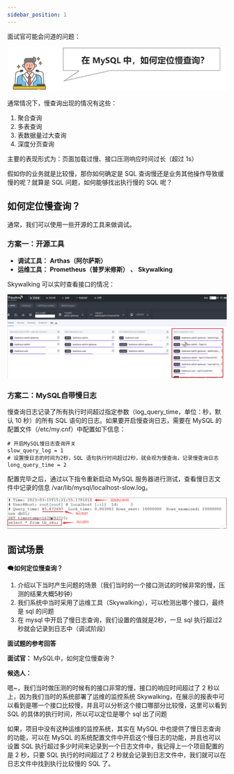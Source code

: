 ```yaml
---
sidebar_position: 1
---
```



面试官可能会问道的问题：

![画板](./image/image_47e5c57c-4d66-4ae5-acc2-28794dd15d0e.jpeg)

通常情况下，慢查询出现的情况有这些：

1. 聚合查询
2. 多表查询
3. 表数据量过大查询
4. 深度分页查询



主要的表现形式为：页面加载过慢、接口压测响应时间过长（超过 1s）



假如你的业务就是比较慢，那你如何确定是 SQL 查询慢还是业务其他操作导致缓慢的呢？就算是 SQL 问题，如何能够找出执行慢的 SQL 呢？

## 如何定位慢查询？
通常，我们可以使用一些开源的工具来做调试。

### 方案一：开源工具
+ **调试工具：** **Arthas（阿尔萨斯）**
+ **运维工具：** **Prometheus（普罗米修斯）** **、** **Skywalking**



Skywalking 可以实时查看接口的情况：

![](./image/image_84768192-874c-447f-a943-9b28ba079e1a.png)



### 方案二：MySQL自带慢日志
慢查询日志记录了所有执行时间超过指定参数（log_query_time，单位：秒，默认 10 秒）的所有 SQL 语句的日志。如果要开启慢查询日志，需要在 MySQL 的配置文件（/etc/my.cnf）中配置如下信息：

```shell
# 开启MySQL慢日志查询开关
slow_query_log = 1
# 设置慢日志的时间为2秒，SQL 语句执行时间超过2秒，就会视为慢查询，记录慢查询日志
long_query_time = 2
```

配置完毕之后，通过以下指令重新启动 MySQL 服务器进行测试，查看慢日志文件中记录的信息 /var/lib/mysql/localhost-slow.log。

![](./image/image_2988fb01-e6e6-4c98-9e62-69ed8bdcbfbd.png)



## 面试场景
🗨️**如何定位慢查询？**

1. 介绍以下当时产生问题的场景（我们当时的一个接口测试的时候非常的慢，压测的结果大概5秒钟）
2. 我们系统中当时采用了运维工具（Skywalking），可以检测出哪个接口，最终是 sql 的问题
3. 在 mysql 中开启了慢日志查询，我们设置的值就是2秒，一旦 sql 执行超过2秒就会记录到日志中（调试阶段）



**面试题的参考回答**

**面试官：** MySQL中，如何定位慢查询？

**候选人：**

嗯~，我们当时做压测的时候有的接口非常的慢，接口的响应时间超过了 2 秒以上，因为我们当时的系统部署了运维的监控系统 Skywalking，在展示的报表中可以看到是哪一个接口比较慢，并且可以分析这个接口哪部分比较慢，这里可以看到 SQL 的具体的执行时间，所以可以定位是哪个 sql 出了问题

如果，项目中没有这种运维的监控系统，其实在 MySQL 中也提供了慢日志查询的功能，可以在 MySQL 的系统配置文件中开启这个慢日志的功能，并且也可以设置 SQL 执行超过多少时间来记录到一个日志文件中，我记得上一个项目配置的是 2 秒，只要 SQL 执行的时间超过了 2 秒就会记录到日志文件中，我们就可以在日志文件中找到执行比较慢的 SQL 了。

